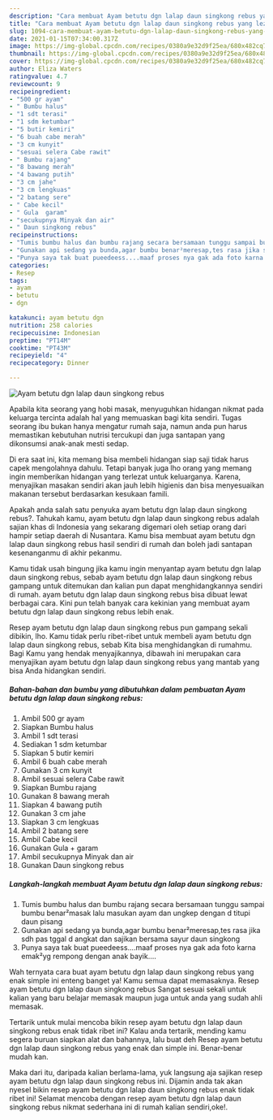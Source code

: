 ```yaml
---
description: "Cara membuat Ayam betutu dgn lalap daun singkong rebus yang lezat Untuk Jualan"
title: "Cara membuat Ayam betutu dgn lalap daun singkong rebus yang lezat Untuk Jualan"
slug: 1094-cara-membuat-ayam-betutu-dgn-lalap-daun-singkong-rebus-yang-lezat-untuk-jualan
date: 2021-01-15T07:34:00.317Z
image: https://img-global.cpcdn.com/recipes/0380a9e32d9f25ea/680x482cq70/ayam-betutu-dgn-lalap-daun-singkong-rebus-foto-resep-utama.jpg
thumbnail: https://img-global.cpcdn.com/recipes/0380a9e32d9f25ea/680x482cq70/ayam-betutu-dgn-lalap-daun-singkong-rebus-foto-resep-utama.jpg
cover: https://img-global.cpcdn.com/recipes/0380a9e32d9f25ea/680x482cq70/ayam-betutu-dgn-lalap-daun-singkong-rebus-foto-resep-utama.jpg
author: Eliza Waters
ratingvalue: 4.7
reviewcount: 9
recipeingredient:
- "500 gr ayam"
- " Bumbu halus"
- "1 sdt terasi"
- "1 sdm ketumbar"
- "5 butir kemiri"
- "6 buah cabe merah"
- "3 cm kunyit"
- "sesuai selera Cabe rawit"
- " Bumbu rajang"
- "8 bawang merah"
- "4 bawang putih"
- "3 cm jahe"
- "3 cm lengkuas"
- "2 batang sere"
- " Cabe kecil"
- " Gula  garam"
- "secukupnya Minyak dan air"
- " Daun singkong rebus"
recipeinstructions:
- "Tumis bumbu halus dan bumbu rajang secara bersamaan tunggu sampai bumbu benar²masak lalu masukan ayam dan ungkep dengan d titupi daun pisang"
- "Gunakan api sedang ya bunda,agar bumbu benar²meresap,tes rasa jika sdh pas tggal d angkat dan sajikan bersama sayur daun singkong"
- "Punya saya tak buat pueedeess....maaf proses nya gak ada foto karna emak²yg rempong dengan anak bayik...."
categories:
- Resep
tags:
- ayam
- betutu
- dgn

katakunci: ayam betutu dgn 
nutrition: 258 calories
recipecuisine: Indonesian
preptime: "PT14M"
cooktime: "PT43M"
recipeyield: "4"
recipecategory: Dinner

---
```



![Ayam betutu dgn lalap daun singkong rebus](https://img-global.cpcdn.com/recipes/0380a9e32d9f25ea/680x482cq70/ayam-betutu-dgn-lalap-daun-singkong-rebus-foto-resep-utama.jpg)

Apabila kita seorang yang hobi masak, menyuguhkan hidangan nikmat pada keluarga tercinta adalah hal yang memuaskan bagi kita sendiri. Tugas seorang ibu bukan hanya mengatur rumah saja, namun anda pun harus memastikan kebutuhan nutrisi tercukupi dan juga santapan yang dikonsumsi anak-anak mesti sedap.

Di era  saat ini, kita memang bisa membeli hidangan siap saji tidak harus capek mengolahnya dahulu. Tetapi banyak juga lho orang yang memang ingin memberikan hidangan yang terlezat untuk keluarganya. Karena, menyajikan masakan sendiri akan jauh lebih higienis dan bisa menyesuaikan makanan tersebut berdasarkan kesukaan famili. 



Apakah anda salah satu penyuka ayam betutu dgn lalap daun singkong rebus?. Tahukah kamu, ayam betutu dgn lalap daun singkong rebus adalah sajian khas di Indonesia yang sekarang digemari oleh setiap orang dari hampir setiap daerah di Nusantara. Kamu bisa membuat ayam betutu dgn lalap daun singkong rebus hasil sendiri di rumah dan boleh jadi santapan kesenanganmu di akhir pekanmu.

Kamu tidak usah bingung jika kamu ingin menyantap ayam betutu dgn lalap daun singkong rebus, sebab ayam betutu dgn lalap daun singkong rebus gampang untuk ditemukan dan kalian pun dapat menghidangkannya sendiri di rumah. ayam betutu dgn lalap daun singkong rebus bisa dibuat lewat berbagai cara. Kini pun telah banyak cara kekinian yang membuat ayam betutu dgn lalap daun singkong rebus lebih enak.

Resep ayam betutu dgn lalap daun singkong rebus pun gampang sekali dibikin, lho. Kamu tidak perlu ribet-ribet untuk membeli ayam betutu dgn lalap daun singkong rebus, sebab Kita bisa menghidangkan di rumahmu. Bagi Kamu yang hendak menyajikannya, dibawah ini merupakan cara menyajikan ayam betutu dgn lalap daun singkong rebus yang mantab yang bisa Anda hidangkan sendiri.

<!--inarticleads1-->

##### Bahan-bahan dan bumbu yang dibutuhkan dalam pembuatan Ayam betutu dgn lalap daun singkong rebus:

1. Ambil 500 gr ayam
1. Siapkan  Bumbu halus
1. Ambil 1 sdt terasi
1. Sediakan 1 sdm ketumbar
1. Siapkan 5 butir kemiri
1. Ambil 6 buah cabe merah
1. Gunakan 3 cm kunyit
1. Ambil sesuai selera Cabe rawit
1. Siapkan  Bumbu rajang
1. Gunakan 8 bawang merah
1. Siapkan 4 bawang putih
1. Gunakan 3 cm jahe
1. Siapkan 3 cm lengkuas
1. Ambil 2 batang sere
1. Ambil  Cabe kecil
1. Gunakan  Gula + garam
1. Ambil secukupnya Minyak dan air
1. Gunakan  Daun singkong rebus




<!--inarticleads2-->

##### Langkah-langkah membuat Ayam betutu dgn lalap daun singkong rebus:

1. Tumis bumbu halus dan bumbu rajang secara bersamaan tunggu sampai bumbu benar²masak lalu masukan ayam dan ungkep dengan d titupi daun pisang
1. Gunakan api sedang ya bunda,agar bumbu benar²meresap,tes rasa jika sdh pas tggal d angkat dan sajikan bersama sayur daun singkong
1. Punya saya tak buat pueedeess....maaf proses nya gak ada foto karna emak²yg rempong dengan anak bayik....




Wah ternyata cara buat ayam betutu dgn lalap daun singkong rebus yang enak simple ini enteng banget ya! Kamu semua dapat memasaknya. Resep ayam betutu dgn lalap daun singkong rebus Sangat sesuai sekali untuk kalian yang baru belajar memasak maupun juga untuk anda yang sudah ahli memasak.

Tertarik untuk mulai mencoba bikin resep ayam betutu dgn lalap daun singkong rebus enak tidak ribet ini? Kalau anda tertarik, mending kamu segera buruan siapkan alat dan bahannya, lalu buat deh Resep ayam betutu dgn lalap daun singkong rebus yang enak dan simple ini. Benar-benar mudah kan. 

Maka dari itu, daripada kalian berlama-lama, yuk langsung aja sajikan resep ayam betutu dgn lalap daun singkong rebus ini. Dijamin anda tak akan nyesel bikin resep ayam betutu dgn lalap daun singkong rebus enak tidak ribet ini! Selamat mencoba dengan resep ayam betutu dgn lalap daun singkong rebus nikmat sederhana ini di rumah kalian sendiri,oke!.

